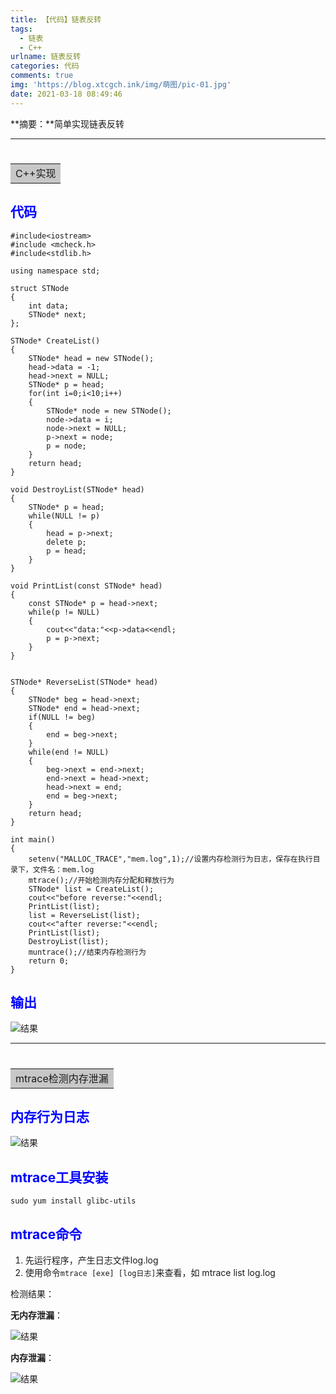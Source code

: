 ```yaml
---
title: 【代码】链表反转
tags:
  - 链表
  - C++
urlname: 链表反转
categories: 代码
comments: true
img: 'https://blog.xtcgch.ink/img/萌图/pic-01.jpg'
date: 2021-03-18 08:49:46
---
```


**摘要：**简单实现链表反转

<!--more-->

---



# <table><tr><td bgcolor=#C7C7C7>C++实现</td></tr></table>

## <font color=#0000FF>代码</font>

```
#include<iostream>
#include <mcheck.h>
#include<stdlib.h>

using namespace std;

struct STNode
{
	int data;
	STNode* next;
};

STNode* CreateList()
{
	STNode* head = new STNode();
	head->data = -1;
	head->next = NULL;
	STNode* p = head;
	for(int i=0;i<10;i++)
	{
		STNode* node = new STNode();
		node->data = i;
		node->next = NULL;
		p->next = node;
		p = node;
	}
	return head;
}

void DestroyList(STNode* head)
{
	STNode* p = head;
	while(NULL != p)
	{
		head = p->next;
		delete p;
		p = head;
	}
}

void PrintList(const STNode* head)
{
	const STNode* p = head->next;
	while(p != NULL)
	{
		cout<<"data:"<<p->data<<endl;
		p = p->next;
	}
}


STNode* ReverseList(STNode* head)
{
	STNode* beg = head->next;
	STNode* end = head->next;
	if(NULL != beg)
	{
		end = beg->next;
	}
	while(end != NULL)
	{
		beg->next = end->next;
		end->next = head->next;
		head->next = end;
		end = beg->next;
	}
	return head;
}

int main()
{
	setenv("MALLOC_TRACE","mem.log",1);//设置内存检测行为日志，保存在执行目录下，文件名：mem.log
    mtrace();//开始检测内存分配和释放行为
	STNode* list = CreateList();
	cout<<"before reverse:"<<endl;
	PrintList(list);
	list = ReverseList(list);
	cout<<"after reverse:"<<endl;
	PrintList(list);
	DestroyList(list);
	muntrace();//结束内存检测行为
	return 0;
}
```


## <font color=#0000FF>输出</font>

![结果](链表输出结果.png)


---

# <table><tr><td bgcolor=#C7C7C7>mtrace检测内存泄漏</td></tr></table>

## <font color=#0000FF>内存行为日志</font>

![结果](内存行为日志.png)


## <font color=#0000FF>mtrace工具安装</font>

```
sudo yum install glibc-utils
```

## <font color=#0000FF>mtrace命令</font>

1. 先运行程序，产生日志文件log.log
1. 使用命令`mtrace [exe] [log日志]`来查看，如 mtrace list log.log

检测结果：

**无内存泄漏**：

![结果](无内存泄漏.png)


**内存泄漏**：

![结果](内存泄漏.png)
